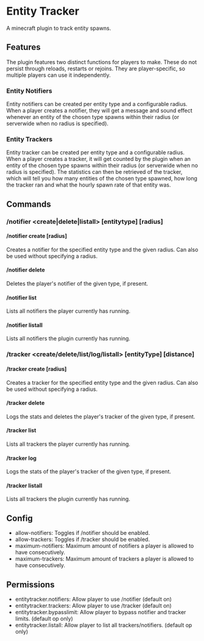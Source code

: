 # Entity Tracker
A minecraft plugin to track entity spawns.

## Features
The plugin features two distinct functions for players to make. These do not persist through reloads, restarts or rejoins. They are player-specific, so multiple players can use it independently.
### Entity Notifiers
Entity notifiers can be created per entity type and a configurable radius. When a player creates a notifier, they will get a message and sound effect whenever an entity of the chosen type spawns within their radius (or serverwide when no radius is specified). 
### Entity Trackers
Entity tracker can be created per entity type and a configurable radius. When a player creates a tracker, it will get counted by the plugin when an entity of the chosen type spawns within their radius (or serverwide when no radius is specified). The statistics can then be retrieved of the tracker, which will tell you how many entities of the chosen type spawned, how long the tracker ran and what the hourly spawn rate of that entity was.

## Commands
### /notifier <create|delete|listall> \[entitytype] \[radius]
#### /notifier create <entitytype> \[radius]
Creates a notifier for the specified entity type and the given radius. Can also be used without specifying a radius.
#### /notifier delete <entitytype>
Deletes the player's notifier of the given type, if present.
#### /notifier list
Lists all notifiers the player currently has running.
#### /notifier listall
Lists all notifiers the plugin currently has running.

### /tracker <create/delete/list/log/listall> \[entityType] \[distance]
#### /tracker create <entitytype> \[radius]
Creates a tracker for the specified entity type and the given radius. Can also be used without specifying a radius.
#### /tracker delete <entitytype>
Logs the stats and deletes the player's tracker of the given type, if present.
#### /tracker list
Lists all trackers the player currently has running.
#### /tracker log <entitytype>
Logs the stats of the player's tracker of the given type, if present.
#### /tracker listall
Lists all trackers the plugin currently has running.

## Config
- allow-notifiers: Toggles if /notifier should be enabled.
- allow-trackers: Toggles if /tracker should be enabled.
- maximum-notifiers: Maximum amount of notifiers a player is allowed to have consecutively.
- maximum-trackers: Maximum amount of trackers a player is allowed to have consecutively.

## Permissions
- entitytracker.notifiers: Allow player to use /notifier (default on)
- entitytracker.trackers: Allow player to use /tracker (default on)
- entitytracker.bypasslimit: Allow player to bypass notifier and tracker limits. (default op only)
- entitytracker.listall: Allow player to list all trackers/notifiers. (default op only)
